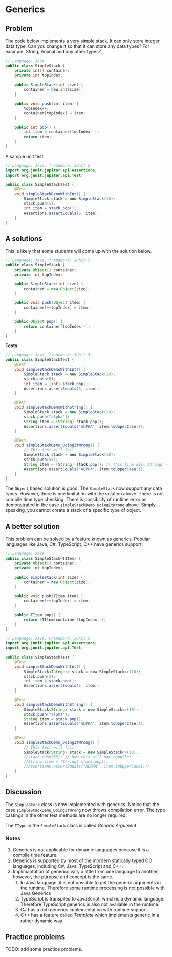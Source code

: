 # Generics
## Problem
The code below implements a very simple stack. It can only store integer data type. Can you change it so that it can store any data types? For example, String, Animal and any other types?

```java
// Language: Java
public class SimpleStack {
    private int[] container;
    private int topIndex;
    
    public SimpleStack(int size) {
        container = new int[size];
    }

    public void push(int item) {
        topIndex++;
        container[topIndex] = item;
    }

    public int pop() {
        int item = container[topIndex--];
        return item;
    }
}
```
A sample unit test.
```java
// Language: Java, framework: JUnit 5
import org.junit.jupiter.api.Assertions;
import org.junit.jupiter.api.Test;

public class SimpleStackTest {
    @Test
    void simpleStackDemoWithInt() {
        SimpleStack stack = new SimpleStack(10);
        stack.push(5);
        int item = stack.pop();
        Assertions.assertEquals(5, item);
    }
}
```

## A solutions
This is likely that some students will come up with the solution below.
```java
// Language: java, framework: JUnit 5
public class SimpleStack {
    private Object[] container;
    private int topIndex;

    public SimpleStack(int size) {
        container = new Object[size];
    }

    public void push(Object item) {
        container[++topIndex] = item;
    }

    public Object pop() {
        return container[topIndex--];
    }
}
```
**Tests**
```java
// Language: java, framework: JUnit 5
public class SimpleStackTest {
    @Test
    void simpleStackDemoWithInt() {
        SimpleStack stack = new SimpleStack(10);
        stack.push(5);
        int item = (int) stack.pop();
        Assertions.assertEquals(5, item);
    }

    @Test
    void simpleStackDemoWithString() {
        SimpleStack stack = new SimpleStack(10);
        stack.push("alpha");
        String item = (String) stack.pop();
        Assertions.assertEquals("ALPHA", item.toUpperCase());
    }

    @Test
    void simpleStackDemo_DoingItWrong() {
        // This test will fail
        SimpleStack stack = new SimpleStack(10);
        stack.push(55);
        String item = (String) stack.pop(); // This line will through error in runtime
        Assertions.assertEquals("ALPHA", item.toUpperCase());
    }
}
```

The `Object` based solution is good.
The `SimpleStack` now support any data types.
However, there is one limitation with the solution above.
There is not compile time type checking.
There is possibility of runtime error as demonstrated in the case `simpleStackDemo_DoingItWrong` above.
Simply speaking, you cannot create a stack of a specific type of object.

## A better solution
This problem can be solved by a feature known as generics.
Popular languages like Java, C#, TypeScript, C++ have generics support.

```java
// Language: Java
public class SimpleStack<TItem> {
    private Object[] container;
    private int topIndex;

    public SimpleStack(int size) {
        container = new Object[size];
    }

    public void push(TItem item) {
        container[++topIndex] = item;
    }

    public TItem pop() {
        return (TItem)container[topIndex--];
    }
}
```
```java
// Language: Java, Framework: JUnit 5
import org.junit.jupiter.api.Assertions;
import org.junit.jupiter.api.Test;

public class SimpleStackTest {
    @Test
    void simpleStackDemoWithInt() {
        SimpleStack<Integer> stack = new SimpleStack<>(10);
        stack.push(5);
        int item = stack.pop();
        Assertions.assertEquals(5, item);
    }

    @Test
    void simpleStackDemoWithString() {
        SimpleStack<String> stack = new SimpleStack<>(10);
        stack.push("alpha");
        String item = stack.pop();
        Assertions.assertEquals("ALPHA", item.toUpperCase());
    }

    @Test
    void simpleStackDemo_DoingItWrong() {
        // This test will fail
        SimpleStack<String> stack = new SimpleStack<>(10);
        //stack.push(55); // Now this will not compile!
        //String item = (String) stack.pop();
        //Assertions.assertEquals("ALPHA", item.toUpperCase());
    }
}
```
## Discussion
The `SimpleStack` class is now implemented with generics.
Notice that the case `simpleStackDemo_DoingItWrong` now throws compilation error.
The type castings in the other test methods are no longer required.  

The `TType` in the `SimpleStack` class is called _Generic Argument_.  

### Notes
1. Generics is not applicable for dynamic languages because it is a compile time feature.
2. Generics is supported by most of the mordern statically typed OO languages, including C#, Java, TypeScript and C++.
3. Implimantation of generics vary a little from one language to another, however, the purpose and concept is the same.
   1. In Java language, it is not possible to get the generic arguments in the runtime. Therefore some runtime processing is not possible with Java Generics
   2. TypeScript is transpiled to JavaScript, which is a dynamic language. Therefore TypeScript generics is also not available in the runtime.
   3. C# has a rich generics implementation with runtime support.
   4. C++ has a feature called _Template_ which implements generic in a rather dynamic way.

## Practice problems
TODO: add some practice problems.